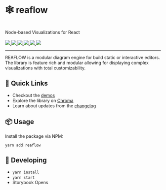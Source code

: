 <p align="center">
  <h1>🕸 reaflow</h1>
  <br />
  Node-based Visualizations for React
  <br /><br />
  <a href="https://github.com/reaviz/reaflow/workflows/build/">
    <img src="https://github.com/reaviz/reaflow/workflows/build/badge.svg?branch=master" />
  </a>
  <a href="https://npm.im/reaflow">
    <img src="https://img.shields.io/npm/v/reaflow.svg" />
  </a>
  <a href="https://npm.im/reaflow">
    <img src="https://badgen.net/npm/dw/reaflow" />
  </a>
  <a href="https://github.com/reaviz/reaflow/blob/master/LICENSE">
    <img src="https://badgen.now.sh/badge/license/apache2" />
  </a>
  <a href="https://bundlephobia.com/result?p=reaflow">
    <img src="https://badgen.net/bundlephobia/minzip/reaflow">
  </a>
  <a href="https://discord.gg/Jt4YBq5e">
    <img src="https://img.shields.io/discord/773948315037073409?label=discord">
  </a>
</p>

---

REAFLOW is a modular diagram engine for build static or interactive editors.
The library is feature rich and modular allowing for displaying complex visualizations
with total customizability.

## 🚀 Quick Links
- Checkout the [demos](https://reaflow.dev)
- Explore the library on [Chroma](https://www.chromatic.com/library?appId=5f99ba42fe88ac0022fd1147)
- Learn about updates from the [changelog](CHANGELOG.md)

## 📦 Usage
Install the package via NPM:

```
yarn add reaflow
```

## 🔭 Developing

- `yarn install`
- `yarn start`
- Storybook Opens
